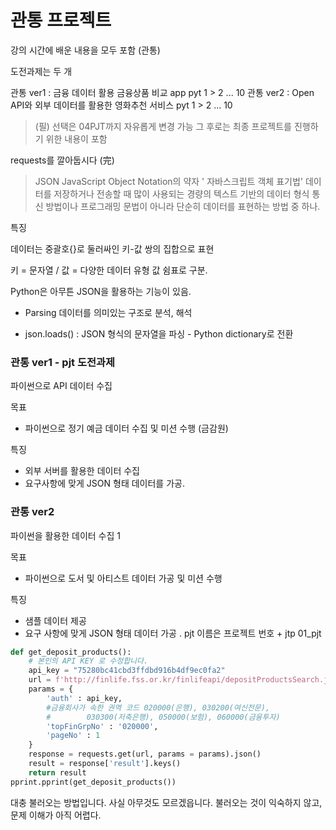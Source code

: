 # 관통 프로젝트

강의 시간에 배운 내용을 모두 포함 (관통)

도전과제는 두 개

관통 ver1 : 금융 데이터 활용 금융상품 비교 app
pyt 1 > 2 ... 10 
관통 ver2 : Open API와 외부 데이터를 활용한 영화추천 서비스
pyt 1 > 2 ... 10 

> (필)
> 선택은 04PJT까지 자유롭게 변경 가능
> 그 후로는 최종 프로젝트를 진행하기 위한 내용이 포함 


requests를 깔아둡시다 (完)

> JSON
JavaScript Object Notation의 약자 ' 자바스크립트 객체 표기법'
데이터를 저장하거나 전송할 때 많이 사용되는 경량의 텍스트 기반의 데이터 형식
통신 방법이나 프로그래밍 문법이 아니라 단순히 데이터를 표현하는 방법 중 하나.

특징 <P>
데이터는 중괄호{}로 둘러싸인 키-값 쌍의 집합으로 표현<P>
키 = 문자열 / 값 = 다양한 데이터 유형
값 쉼표로 구분.<P>
Python은 아무튼 JSON을 활용하는 기능이 있음.
- Parsing 데이터를 의미있는 구조로 분석, 해석

- json.loads() : JSON 형식의 문자열을 파싱 - Python dictionary로 전환 

### 관통 ver1 - pjt 도전과제

파이썬으로 API 데이터 수집

목표
- 파이썬으로 정기 예금 데이터 수집 및 미션 수행 (금감원)

특징 
- 외부 서버를 활용한 데이터 수집
- 요구사항에 맞게 JSON 형태 데이터를 가공.

### 관통 ver2
파이썬을 활용한 데이터 수집 1 

목표 
- 파이썬으로 도서 및 아티스트 데이터 가공 및 미션 수행

특징 
- 샘플 데이터 제공
- 요구 사항에 맞게 JSON 형태 데이터 가공 .
pjt 이름은 
프로젝트 번호 + jtp  01_pjt

```python
def get_deposit_products():
    # 본인의 API KEY 로 수정합니다.
    api_key = "75280bc41cbd3ffdbd916b4df9ec0fa2"
    url = f'http://finlife.fss.or.kr/finlifeapi/depositProductsSearch.json'
    params = {
        'auth' : api_key,
        #금융회사가 속한 권역 코드 020000(은행), 030200(여신전문), 
        #        030300(저축은행), 050000(보험), 060000(금융투자)
        'topFinGrpNo' : '020000',
        'pageNo' : 1
    }
    response = requests.get(url, params = params).json()
    result = response['result'].keys()
    return result
pprint.pprint(get_deposit_products())
```
대충 불러오는 방법입니다. 사실 아무것도 모르겠읍니다.
불러오는 것이 익숙하지 않고, 문제 이해가 아직 어렵다.
